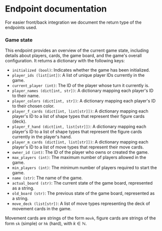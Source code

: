 # Endpoint documentation

For easier front/back integration we document the return type of the endpoints
used.



### Game state 

This endpoint provides an overview of the current game state, including details
about players, cards, the game board, and the game's overall configuration. It
returns a dictionary with the following keys:

- `initialized (bool)`: Indicates whether the game has been initialized.
- `player_ids (list[int])`: A list of unique player IDs currently in the game.
- `current_player (int)`: The ID of the player whose turn it currently is.
- `player_names (dict[int, str])`: A dictionary mapping each player's ID to their name.
- `player_colors (dict[int, str])`: A dictionary mapping each player's ID to their chosen color.
- `player_f_cards (dict[int, list[str]])`: A dictionary mapping each player's ID to a list of shape types that represent their figure cards (deck).
- `player_f_hand (dict[int, list[str]])`: A dictionary mapping each player's ID to a list of shape types that represent the figure cards currently in the player's hand.
- `player_m_cards (dict[int, list[str]])`: A dictionary mapping each player's ID to a list of move types that represent their move cards.
- `owner_id (int)`: The ID of the player who owns or created the game.
- `max_players (int)`: The maximum number of players allowed in the game.
- `min_players (int)`: The minimum number of players required to start the game.
- `name (str)`: The name of the game.
- `actual_board (str)`: The current state of the game board, represented as a string.
- `old_board (str)`: The previous state of the game board, represented as a string.
- `move_deck (list[str])`: A list of move types representing the deck of movement cards in the game.

Movement cards are strings of the form `movk`, figure cards are strings of the form `sk` (simple) or `hk` (hard), with $k \in \mathbb{N}$.

